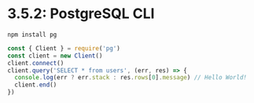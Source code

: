 # 3.5.2: PostgreSQL CLI



```text
npm install pg
```

```javascript
const { Client } = require('pg')
const client = new Client()
client.connect()
client.query('SELECT * from users', (err, res) => {
  console.log(err ? err.stack : res.rows[0].message) // Hello World!
  client.end()
})
```

